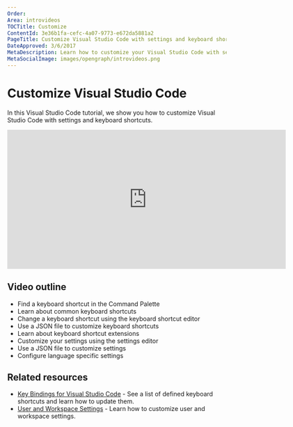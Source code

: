 ```yaml
---
Order:
Area: introvideos
TOCTitle: Customize
ContentId: 3e36b1fa-cefc-4a07-9773-e672da5881a2
PageTitle: Customize Visual Studio Code with settings and keyboard shortcuts
DateApproved: 3/6/2017
MetaDescription: Learn how to customize your Visual Studio Code with settings and keyboard shortcuts.
MetaSocialImage: images/opengraph/introvideos.png
---
```

# Customize Visual Studio Code

In this Visual Studio Code tutorial, we show you how to customize Visual Studio Code with settings and keyboard shortcuts.

<iframe src="https://www.microsoft.com/en-us/videoplayer/embed/RWBdEz" width="640" height="320" allowFullScreen="true" frameBorder="0"></iframe>

## Video outline

* Find a keyboard shortcut in the Command Palette
* Learn about common keyboard shortcuts
* Change a keyboard shortcut using the keyboard shortcut editor
* Use a JSON file to customize keyboard shortcuts
* Learn about keyboard shortcut extensions
* Customize your settings using the settings editor
* Use a JSON file to customize settings
* Configure language specific settings

## Related resources

* [Key Bindings for Visual Studio Code](/docs/getstarted/keybindings.md) - See a list of defined keyboard shortcuts and learn how to update them.
* [User and Workspace Settings](/docs/getstarted/settings.md) - Learn how to customize user and workspace settings.
